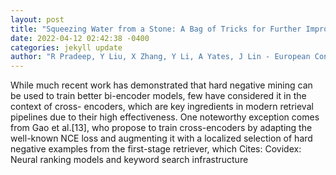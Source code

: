 ```yaml
--- 
layout: post 
title: "Squeezing Water from a Stone: A Bag of Tricks for Further Improving Cross-Encoder Effectiveness for Reranking" 
date: 2022-04-12 02:42:38 -0400 
categories: jekyll update 
author: "R Pradeep, Y Liu, X Zhang, Y Li, A Yates, J Lin - European Conference on , 2022" 
--- 
```

While much recent work has demonstrated that hard negative mining can be used to train better bi-encoder models, few have considered it in the context of cross- encoders, which are key ingredients in modern retrieval pipelines due to their high effectiveness. One noteworthy exception comes from Gao et al.[13], who propose to train cross-encoders by adapting the well-known NCE loss and augmenting it with a localized selection of hard negative examples from the first-stage retriever, which Cites: Covidex: Neural ranking models and keyword search infrastructure
